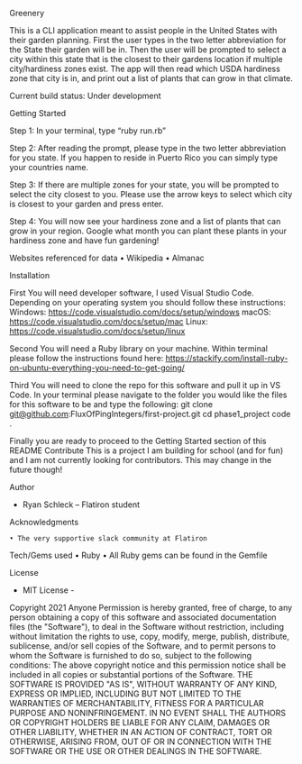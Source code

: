 Greenery

This is a CLI application meant to assist people in the United States with their garden planning.  First the user types in the two letter abbreviation for the State their garden will be in.  Then the user will be prompted to select a city within this state that is the closest to their gardens location if multiple city/hardiness zones exist.  The app will then read which USDA hardiness zone that city is in, and print out a list of plants that can grow in that climate.

Current build status:  Under development



Getting Started

  Step 1:
In your terminal, type “ruby run.rb”

  Step 2:
After reading the prompt, please type in the two letter abbreviation for you state.  If you happen to reside in Puerto Rico you can simply type your countries name.

  Step 3:
If there are multiple zones for your state, you will be prompted to select the city closest to you.  Please use the arrow keys to select which city is closest to your garden and press enter.

  Step 4:
You will now see your hardiness zone and a list of plants that can grow in your region.  Google what month you can plant these plants in your hardiness zone and have fun gardening!

Websites referenced for data
    • Wikipedia
    • Almanac

Installation

First
You will need developer software, I used Visual Studio Code.  Depending on your operating system you should follow these instructions:
Windows:  https://code.visualstudio.com/docs/setup/windows
macOS:  https://code.visualstudio.com/docs/setup/mac
Linux:  https://code.visualstudio.com/docs/setup/linux

Second
You will need a Ruby library on your machine.  Within terminal please follow the instructions found here:  https://stackify.com/install-ruby-on-ubuntu-everything-you-need-to-get-going/

Third
You will need to clone the repo for this software and pull it up in VS Code.  In your terminal please navigate to the folder you would like the files for this software to be and type the following:
git clone git@github.com:FluxOfPingIntegers/first-project.git
cd phase1_project
code .

Finally
you are ready to proceed to the Getting Started section of this README
Contribute
  This is a project I am building for school (and for fun) and I am not currently looking for contributors.  This may change in the future though!

Author
-  Ryan Schleck – Flatiron student

Acknowledgments

    • The very supportive slack community at Flatiron

Tech/Gems used
    • Ruby
    • All Ruby gems can be found in the Gemfile


License
- MIT License -

Copyright 2021 Anyone
Permission is hereby granted, free of charge, to any person obtaining a copy of this software and associated documentation files (the "Software"), to deal in the Software without restriction, including without limitation the rights to use, copy, modify, merge, publish, distribute, sublicense, and/or sell copies of the Software, and to permit persons to whom the Software is furnished to do so, subject to the following conditions:
The above copyright notice and this permission notice shall be included in all copies or substantial portions of the Software.
THE SOFTWARE IS PROVIDED "AS IS", WITHOUT WARRANTY OF ANY KIND, EXPRESS OR IMPLIED, INCLUDING BUT NOT LIMITED TO THE WARRANTIES OF MERCHANTABILITY, FITNESS FOR A PARTICULAR PURPOSE AND NONINFRINGEMENT. IN NO EVENT SHALL THE AUTHORS OR COPYRIGHT HOLDERS BE LIABLE FOR ANY CLAIM, DAMAGES OR OTHER LIABILITY, WHETHER IN AN ACTION OF CONTRACT, TORT OR OTHERWISE, ARISING FROM, OUT OF OR IN CONNECTION WITH THE SOFTWARE OR THE USE OR OTHER DEALINGS IN THE SOFTWARE.